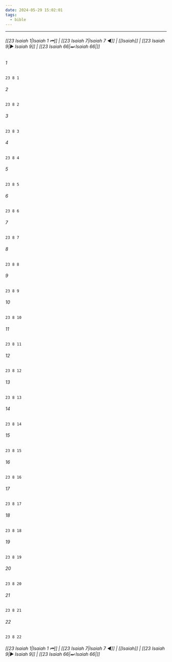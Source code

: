 ```yaml
---
date: 2024-05-29 15:02:01
tags:
  - bible
---
```

___

###### [[23 Isaiah 1|Isaiah 1 ⏮]] | [[23 Isaiah 7|Isaiah 7 ◀]] | [[Isaiah]] | [[23 Isaiah 9|▶ Isaiah 9]] | [[23 Isaiah 66|⏭ Isaiah 66|]]

###### 1
``` verse
23 8 1 
```
###### 2
``` verse
23 8 2 
```
###### 3
``` verse
23 8 3 
```
###### 4
``` verse
23 8 4 
```
###### 5
``` verse
23 8 5 
```
###### 6
``` verse
23 8 6 
```
###### 7
``` verse
23 8 7 
```
###### 8
``` verse
23 8 8 
```
###### 9
``` verse
23 8 9 
```
###### 10
``` verse
23 8 10 
```
###### 11
``` verse
23 8 11 
```
###### 12
``` verse
23 8 12 
```
###### 13
``` verse
23 8 13 
```
###### 14
``` verse
23 8 14 
```
###### 15
``` verse
23 8 15 
```
###### 16
``` verse
23 8 16 
```
###### 17
``` verse
23 8 17 
```
###### 18
``` verse
23 8 18 
```
###### 19
``` verse
23 8 19 
```
###### 20
``` verse
23 8 20 
```
###### 21
``` verse
23 8 21 
```
###### 22
``` verse
23 8 22 
```

###### [[23 Isaiah 1|Isaiah 1 ⏮]] | [[23 Isaiah 7|Isaiah 7 ◀]] | [[Isaiah]] | [[23 Isaiah 9|▶ Isaiah 9]] | [[23 Isaiah 66|⏭ Isaiah 66|]]

